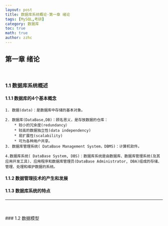 ```yaml
---
layout: post
title: 数据库系统概论-第一章 绪论 
tags: [MySQL,考研]
category: 数据库
toc: true
math: true
author: zzhc
---
```


## **第一章 绪论**
<br>

### 1.1 数据库系统概述

#### 1.1.1 数据库的4个基本概念
	1. 数据(data)：是数据库中存储的基本对象。
	
	2. 数据库(DataBase,DB)：顾名思义，是存放数据的仓库：
		* 较小的冗余度(redundancy）
		* 较高的数据独立性(data independency)
		* 易扩展性(scalability)
		* 可为各种用户共享。
	3. 数据库管理系统( DataBase Management System，DBMS)：计算机软件。
	
	4.数据库系统( DataBase System, DBS)：数据库系统是由数据库、数据库管理系统(及其应用开发工具)、应用程序和数据库管理员(DataBase Administrator, DBA)组成的存储、管理、处理和维护数据的系统。

#### 1.1.2 数据管理技术的产生和发展

#### 1.1.3 数据库系统的特点

***

<br>
<br>
### 1.2 数据模型